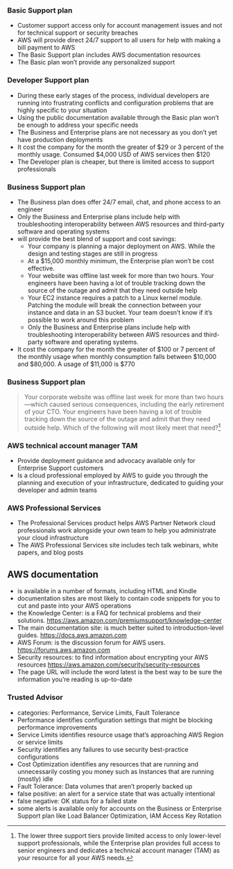 ### Basic Support plan
- Customer support access only for account management issues and not for technical support or security breaches
- AWS will provide direct 24/7 support to all users for help with making a bill payment to AWS
- The Basic Support plan includes AWS documentation resources
- The Basic plan won’t provide any personalized support

### Developer Support plan
- During these early stages of the process, individual developers are running into frustrating conflicts and configuration problems that are highly specific to your situation
- Using the public documentation available through the Basic plan won’t be enough to address your specific needs
- The Business and Enterprise plans are not necessary as you don’t yet have production deployments
- It cost the company for the month the greater of $29 or 3 percent of the monthly usage. Consumed $4,000 USD of AWS services then $120
- The Developer plan is cheaper, but there is limited access to support professionals

### Business Support plan
- The Business plan does offer 24/7 email, chat, and phone access to an engineer
- Only the Business and Enterprise plans include help with troubleshooting interoperability between AWS resources and third-party software and operating systems
- will provide the best blend of support and cost savings:
    - Your company is planning a major deployment on AWS. While the design and testing stages are still in progress
    - At a $15,000 monthly minimum, the Enterprise plan won’t be cost effective.
    - Your website was offline last week for more than two hours. Your engineers have been having a lot of trouble tracking down the source of the outage and admit that they need outside help
    - Your EC2 instance requires a patch to a Linux kernel module. Patching the module will break the connection between your instance and data in an S3 bucket. Your team doesn’t know if it’s possible to work around this problem
    - Only the Business and Enterprise plans include help with troubleshooting interoperability between AWS resources and third-party software and operating systems.
- It cost the company for the month the greater of $100 or 7 percent of the monthly usage when monthly consumption falls between $10,000 and $80,000. A usage of $11,000 is $770

### Business Support plan
> Your corporate website was offline last week for more than two hours—which caused serious consequences, including the early retirement of your CTO. Your engineers have been having a lot of trouble tracking down the source of the outage and admit that they need outside help. Which of the following will most likely meet that need?[^3]

### AWS technical account manager TAM
- Provide deployment guidance and advocacy available only for Enterprise Support customers
- Is a cloud professional employed by AWS to guide you through the planning and execution of your infrastructure, dedicated to guiding your developer and admin teams

### AWS Professional Services
- The Professional Services product helps AWS Partner Network cloud professionals work alongside your own team to help you administrate your cloud infrastructure
- The AWS Professional Services site includes tech talk webinars, white papers, and blog posts

## AWS documentation
- is available in a number of formats, including HTML and Kindle
- documentation sites are most likely to contain code snippets for you to cut and paste into your AWS operations
- the Knowledge Center: is a FAQ for technical problems and their solutions. https://aws.amazon.com/premiumsupport/knowledge-center
- The main documentation site: is much better suited to introduction-level guides. https://docs.aws.amazon.com
- AWS Forum: is the discussion forum for AWS users. https://forums.aws.amazon.com
- Security resources: to find information about encrypting your AWS resources https://aws.amazon.com/security/security-resources
- The page URL will include the word latest is the best way to be sure the information you’re reading is up-to-date

### Trusted Advisor 
- categories: Performance, Service Limits, Fault Tolerance
- Performance identifies configuration settings that might be blocking performance improvements
- Service Limits identifies resource usage that’s approaching AWS Region or service limits
- Security identifies any failures to use security best-practice configurations
- Cost Optimization identifies any resources that are running and unnecessarily costing you money such as Instances that are running (mostly) idle
- Fault Tolerance: Data volumes that aren’t properly backed up
- false positive: an alert for a service state that was actually intentional
- false negative: OK status for a failed state
- some alerts is available only for accounts on the Business or Enterprise Support plan like Load Balancer Optimization, IAM Access Key Rotation

[^3]: The lower three support tiers provide limited access to only lower-level support professionals, while the Enterprise plan provides full access to senior engineers and dedicates a technical account manager (TAM) as your resource for all your AWS needs.
